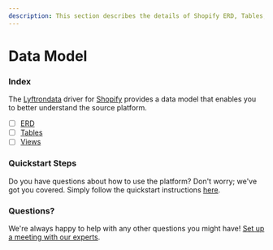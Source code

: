 ```yaml
---
description: This section describes the details of Shopify ERD, Tables, and Views.
---
```


# Data Model

### Index

The  [Lyftrondata](https://www.lyftrondata.com/) driver for [Shopify](https://www.lyftrondata.com/integration/commerce-analytics/shopify/) provides a data model that enables you to better understand the source platform.

* [ ] [ERD](erd.md)
* [ ] [Tables](tables.md)
* [ ] [Views](views.md)

### Quickstart Steps

Do you have questions about how to use the platform? Don't worry; we've got you covered. Simply follow the quickstart instructions [here](../README.md).


### Questions? <a href="#questions" id="questions"></a>

We're always happy to help with any other questions you might have! [Set up a meeting with our experts](https://www.lyftrondata.com/book-a-meeting/).

